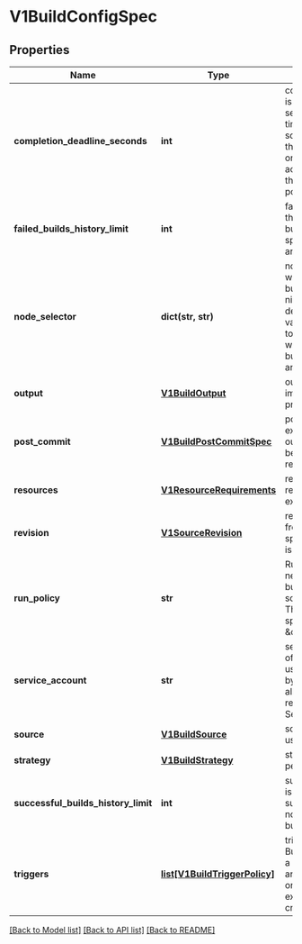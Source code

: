 # V1BuildConfigSpec

## Properties
Name | Type | Description | Notes
------------ | ------------- | ------------- | -------------
**completion_deadline_seconds** | **int** | completionDeadlineSeconds is an optional duration in seconds, counted from the time when a build pod gets scheduled in the system, that the build may be active on a node before the system actively tries to terminate the build; value must be positive integer | [optional] 
**failed_builds_history_limit** | **int** | failedBuildsHistoryLimit is the number of old failed builds to retain. If not specified, all failed builds are retained. | [optional] 
**node_selector** | **dict(str, str)** | nodeSelector is a selector which must be true for the build pod to fit on a node If nil, it can be overridden by default build nodeselector values for the cluster. If set to an empty map or a map with any values, default build nodeselector values are ignored. | 
**output** | [**V1BuildOutput**](V1BuildOutput.md) | output describes the Docker image the Strategy should produce. | [optional] 
**post_commit** | [**V1BuildPostCommitSpec**](V1BuildPostCommitSpec.md) | postCommit is a build hook executed after the build output image is committed, before it is pushed to a registry. | [optional] 
**resources** | [**V1ResourceRequirements**](V1ResourceRequirements.md) | resources computes resource requirements to execute the build. | [optional] 
**revision** | [**V1SourceRevision**](V1SourceRevision.md) | revision is the information from the source for a specific repo snapshot. This is optional. | [optional] 
**run_policy** | **str** | RunPolicy describes how the new build created from this build configuration will be scheduled for execution. This is optional, if not specified we default to \&quot;Serial\&quot;. | [optional] 
**service_account** | **str** | serviceAccount is the name of the ServiceAccount to use to run the pod created by this build. The pod will be allowed to use secrets referenced by the ServiceAccount | [optional] 
**source** | [**V1BuildSource**](V1BuildSource.md) | source describes the SCM in use. | [optional] 
**strategy** | [**V1BuildStrategy**](V1BuildStrategy.md) | strategy defines how to perform a build. | 
**successful_builds_history_limit** | **int** | successfulBuildsHistoryLimit is the number of old successful builds to retain. If not specified, all successful builds are retained. | [optional] 
**triggers** | [**list[V1BuildTriggerPolicy]**](V1BuildTriggerPolicy.md) | triggers determine how new Builds can be launched from a BuildConfig. If no triggers are defined, a new build can only occur as a result of an explicit openshift.client build creation. | 

[[Back to Model list]](../README.md#documentation-for-models) [[Back to API list]](../README.md#documentation-for-api-endpoints) [[Back to README]](../README.md)


